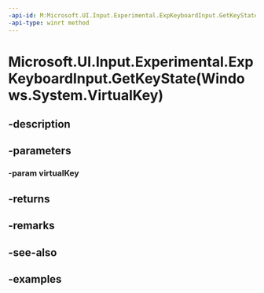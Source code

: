 ```yaml
---
-api-id: M:Microsoft.UI.Input.Experimental.ExpKeyboardInput.GetKeyState(Windows.System.VirtualKey)
-api-type: winrt method
---
```


# Microsoft.UI.Input.Experimental.ExpKeyboardInput.GetKeyState(Windows.System.VirtualKey)

<!--
public Windows.UI.Core.CoreVirtualKeyStates GetKeyState (Windows.System.VirtualKey virtualKey);
-->


## -description

## -parameters

### -param virtualKey

## -returns

## -remarks

## -see-also

## -examples


